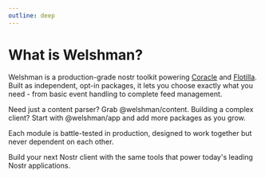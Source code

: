 ```yaml
---
outline: deep
---
```


# What is Welshman?

Welshman is a production-grade nostr toolkit powering [Coracle](https://coracle.social) and [Flotilla](https://flotilla.social).
Built as independent, opt-in packages, it lets you choose exactly what you need - from basic event handling to complete feed management.

Need just a content parser? Grab @welshman/content. Building a complex client? Start with @welshman/app and add more packages as you grow.

Each module is battle-tested in production, designed to work together but never dependent on each other.

Build your next Nostr client with the same tools that power today's leading Nostr applications.

<!-- ## Installation

```sh
npm install @welshman
``` -->
